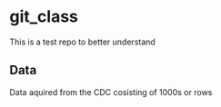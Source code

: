 # git_class
This is a test repo to better understand



## Data
Data aquired from the CDC cosisting of 1000s or rows
